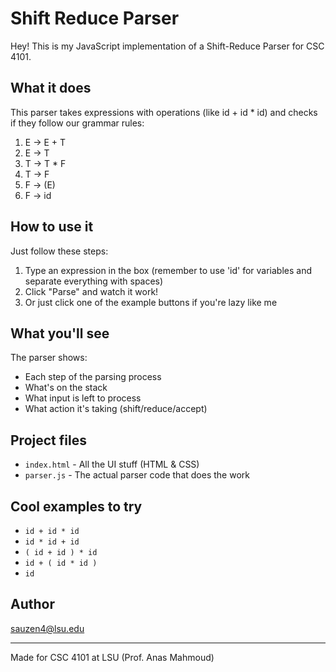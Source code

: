 # Shift Reduce Parser

Hey! This is my JavaScript implementation of a Shift-Reduce Parser for CSC 4101. 

## What it does

This parser takes expressions with operations (like id + id * id) and checks if they follow our grammar rules:

1. E → E + T
2. E → T
3. T → T * F
4. T → F
5. F → (E)
6. F → id

## How to use it

Just follow these steps:

1. Type an expression in the box (remember to use 'id' for variables and separate everything with spaces)
2. Click "Parse" and watch it work!
3. Or just click one of the example buttons if you're lazy like me

## What you'll see

The parser shows:
- Each step of the parsing process
- What's on the stack
- What input is left to process
- What action it's taking (shift/reduce/accept)

## Project files

- `index.html` - All the UI stuff (HTML & CSS)
- `parser.js` - The actual parser code that does the work

## Cool examples to try

- `id + id * id`
- `id * id + id`
- `( id + id ) * id`
- `id + ( id * id )`
- `id`

## Author

sauzen4@lsu.edu

---
Made for CSC 4101 at LSU (Prof. Anas Mahmoud)
